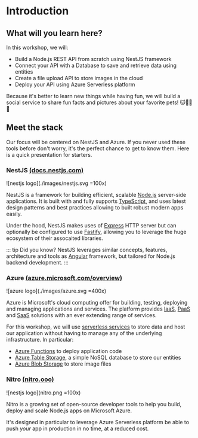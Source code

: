 # Introduction

## What will you learn here?
In this workshop, we will:
- Build a Node.js REST API from scratch using NestJS framework
- Connect your API with a Database to save and retrieve data using entities
- Create a file upload API to store images in the cloud
- Deploy your API using Azure Serverless platform

Because it's better to learn new things while having fun, we will build a social service to share fun facts and pictures about your favorite pets! 🐱🐶🐹🐰

## Meet the stack

Our focus will be centered on NestJS and Azure.
If you never used these tools before don't worry, it's the perfect chance to get to know them. Here is a quick presentation for starters.

### NestJS [(docs.nestjs.com)](https://docs.nestjs.com) 

![nestjs logo](./images/nestjs.svg =100x)

NestJS is a framework for building efficient, scalable [Node.js](https://nodejs.org) server-side applications. It is built with and fully supports [TypeScript](http://www.typescriptlang.org), and uses latest design patterns and best practices allowing to built robust modern apps easily.

Under the hood, NestJS makes uses of [Express](https://expressjs.com) HTTP server but can optionally be configured to use [Fastify](https://github.com/fastify/fastify), allowing you to leverage the huge ecosystem of their assocaited libraries.

::: tip Did you know?
NestJS leverages similar concepts, features, architecture and tools as [Angular](https://angular.io) framework, but tailored for Node.js backend development.
:::

### Azure [(azure.microsoft.com/overview)](https://azure.microsoft.com/overview/what-is-azure/?WT.mc_id=nitro-workshop-yolasors)

![azure logo](./images/azure.svg =400x)

Azure is Microsoft's cloud computing offer for building, testing, deploying and managing applications and services. The platform provides [IaaS](https://azure.microsoft.com/overview/what-is-iaas/?WT.mc_id=nitro-workshop-yolasors), [PaaS](https://azure.microsoft.com/overview/what-is-paas/?WT.mc_id=nitro-workshop-yolasors) and [SaaS](https://azure.microsoft.com/overview/what-is-saas/?WT.mc_id=nitro-workshop-yolasors) solutions with an ever extending range of services.

For this workshop, we will use [serverless services](https://azure.microsoft.com/solutions/serverless/?WT.mc_id=nitro-workshop-yolasors) to store data and host our application without having to manage any of the underlying infrastructure. In particular:
- [Azure Functions](https://azure.microsoft.com/services/functions/?WT.mc_id=nitro-workshop-yolasors) to deploy application code
- [Azure Table Storage](https://azure.microsoft.com/services/storage/tables/?WT.mc_id=nitro-workshop-yolasors), a simple NoSQL database to store our entities
- [Azure Blob Storage](https://azure.microsoft.com/services/storage/blobs/?WT.mc_id=nitro-workshop-yolasors) to store image files

### Nitro [(nitro.ooo)](https://nitro.ooo)

![nestjs logo](nitro.png =100x)

Nitro is a growing set of open-source developer tools to help you build, deploy and scale Node.js apps on Microsoft Azure.

It's designed in particular to leverage Azure Serverless platform be able to push *your* app in production in no time, at a reduced cost.
